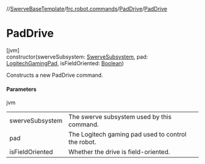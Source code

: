 //[SwerveBaseTemplate](../../../index.md)/[frc.robot.commands](../index.md)/[PadDrive](index.md)/[PadDrive](-pad-drive.md)

# PadDrive

[jvm]\
constructor(swerveSubsystem: [SwerveSubsystem](../../frc.robot.subsystems/-swerve-subsystem/index.md), pad: [LogitechGamingPad](../../frc.robot.utils/-logitech-gaming-pad/index.md), isFieldOriented: [Boolean](https://kotlinlang.org/api/latest/jvm/stdlib/kotlin/-boolean/index.html))

Constructs a new PadDrive command.

#### Parameters

jvm

| | |
|---|---|
| swerveSubsystem | The swerve subsystem used by this command. |
| pad | The Logitech gaming pad used to control the robot. |
| isFieldOriented | Whether the drive is field-oriented. |
